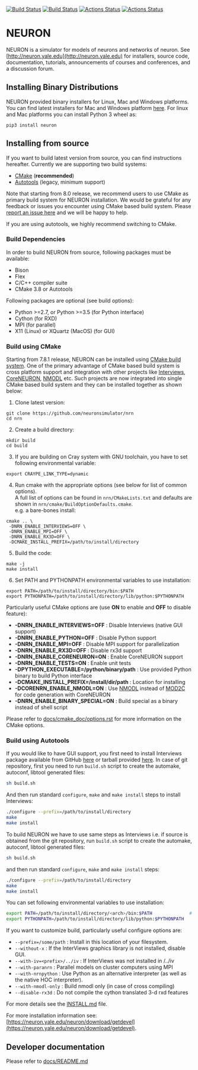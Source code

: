 [![Build Status](https://api.travis-ci.org/neuronsimulator/nrn.svg?branch=master)](https://travis-ci.org/neuronsimulator/nrn) [![Build Status](https://dev.azure.com/neuronsimulator/nrn/_apis/build/status/neuronsimulator.nrn?branchName=master)](https://dev.azure.com/neuronsimulator/nrn/_build/latest?definitionId=1&branchName=master) [![Actions Status](https://github.com/neuronsimulator/nrn/workflows/Windows%20Installer/badge.svg)](https://github.com/neuronsimulator/nrn/actions) [![Actions Status](https://github.com/neuronsimulator/nrn/workflows/NEURON%20CI/badge.svg)](https://github.com/neuronsimulator/nrn/actions)

# NEURON
NEURON is a simulator for models of neurons and networks of neuron.
See [http://neuron.yale.edu](http://neuron.yale.edu) for installers, source code,
documentation, tutorials, announcements of courses and conferences,
and a discussion forum.

## Installing Binary Distributions

NEURON provided binary installers for Linux, Mac and Windows platforms. You can find latest installers for Mac and Windows platform [here](https://neuron.yale.edu/ftp/neuron/versions/alpha/). For linux and Mac platforms you can install Python 3 wheel as:

```
pip3 install neuron
```

## Installing from source

If you want to build latest version from source, you can find instructions hereafter. Currently we are supporting two build systems:

- [CMake](#build-cmake) (__recommended__)
- [Autotools](#build-autotools) (legacy, minimum support)

Note that starting from 8.0 release, we recommend users to use CMake as primary build system for NEURON installation. We would be grateful for any feedback or issues you encounter using CMake based build system. Please [report an issue here](https://github.com/neuronsimulator/nrn/issues) and we will be happy to help.

If you are using autotools, we highly recommend switching to CMake.


### Build Dependencies

In order to build NEURON from source, following packages must be available:

- Bison
- Flex
- C/C++ compiler suite
- CMake 3.8 or Autotools

Following packages are optional (see build options):

- Python >=2.7, or Python >=3.5 (for Python interface)
- Cython (for RXD)
- MPI (for parallel)
- X11 (Linux) or XQuartz (MacOS) (for GUI)

<a name="build-cmake"></a>
### Build using CMake

Starting from 7.8.1 release, NEURON can be installed using [CMake build system](https://cmake.org/). One of the primary advantage of CMake based build system is cross platform support and integration with other projects like [Interviews](https://github.com/neuronsimulator/iv), [CoreNEURON](https://github.com/BlueBrain/CoreNeuron/), [NMODL](https://github.com/BlueBrain/nmodl/) etc. Such projects are now integrated into single CMake based build system and they can be installed together as shown below:


1. Clone latest version:

  ```
  git clone https://github.com/neuronsimulator/nrn
  cd nrn
  ```

2. Create a build directory:

  ```
  mkdir build
  cd build
  ```

3. If you are building on Cray system with GNU toolchain, you have to set following environmental variable:

```
export CRAYPE_LINK_TYPE=dynamic
```

4. Run cmake with the appropriate options (see below for list of common options). \
A full list of options can be found in `nrn/CMakeLists.txt` and defaults are shown in `nrn/cmake/BuildOptionDefaults.cmake`. \
e.g. a bare-bones install:

  ```
  cmake .. \
   -DNRN_ENABLE_INTERVIEWS=OFF \
   -DNRN_ENABLE_MPI=OFF \
   -DNRN_ENABLE_RX3D=OFF \
   -DCMAKE_INSTALL_PREFIX=/path/to/install/directory
  ```

5. Build the code:

  ```
  make -j
  make install
  ```

6. Set PATH and PYTHONPATH environmental variables to use installation:

  ```
  export PATH=/path/to/install/directory/bin:$PATH
  export PYTHONPATH=/path/to/install/directory/lib/python:$PYTHONPATH
  ```


Particularly useful CMake options are (use **ON** to enable and **OFF** to disable feature):

* **-DNRN\_ENABLE\_INTERVIEWS=OFF** : Disable Interviews (native GUI support)
* **-DNRN\_ENABLE\_PYTHON=OFF** : Disable Python support
* **-DNRN\_ENABLE\_MPI=OFF** : Disable MPI support for parallelization
* **-DNRN\_ENABLE\_RX3D=OFF** : Disable rx3d support
* **-DNRN\_ENABLE\_CORENEURON=ON** : Enable CoreNEURON support
* **-DNRN\_ENABLE\_TESTS=ON** : Enable unit tests
* **-DPYTHON\_EXECUTABLE=/python/binary/path** : Use provided Python binary to build Python interface
* **-DCMAKE_INSTALL_PREFIX=/install/dir/path** : Location for installing
* **-DCORENRN\_ENABLE\_NMODL=ON** : Use [NMODL](https://github.com/BlueBrain/nmodl/) instead of [MOD2C](https://github.com/BlueBrain/mod2c/) for code generation
with CoreNEURON
* **-DNRN\_ENABLE\_BINARY_SPECIAL=ON** : Build special as a binary instead of shell script


Please refer to [docs/cmake_doc/options.rst](docs/cmake_doc/options.rst) for more information on the CMake options.

<a name="build-autotools"></a>
### Build using Autotools

If you would like to have GUI support, you first need to install Interviews package available from GitHub [here](http://github.com/neuronsimulator/iv) or tarball provided [here](http://neuron.yale.edu/ftp/neuron/versions/alpha/). In case of git repository, first you need to run `build.sh` script to create the automake, autoconf, libtool generated files:

```bash
sh build.sh
```

And then run standard `configure`, `make` and `make install` steps to install Interviews:

```bash
./configure --prefix=/path/to/install/directory
make
make install
```

To build NEURON we have to use same steps as Interviews i.e. if source is obtained from the git repository, run `build.sh` script to create the automake, autoconf, libtool generated files:

```bash
sh build.sh
```

and then run standard `configure`, `make` and `make install` steps:

```bash
./configure --prefix=/path/to/install/directory
make
make install
```

You can set following environmental variables to use installation:

```bash
export PATH=/path/to/install/directory/<arch>/bin:$PATH              # replace <arch> with x86_64 or other platform directory
export PYTHONPATH=/path/to/install/directory/lib/python:$PYTHONPATH
```


If you want to customize build, particularly useful configure options are:


- `--prefix=/some/path` : Install in this location of your filesystem.
- `--without-x` : If the InterViews graphics library is not installed, disable GUI.
- `--with-iv=<prefix>/../iv` : If InterViews was not installed in <prefix>/../iv
- `--with-paranrn` : Parallel models on cluster computers using MPI
- `--with-nrnpython` : Use Python as an alternative interpreter (as well as the native HOC interpreter).
- `--with-nmodl-only` : Build nmodl only (in case of cross compiling)
- `--disable-rx3d` : Do not compile the cython translated 3-d rxd features


For more details see the [INSTALL.md](https://github.com/neuronsimulator/nrn/blob/master/INSTALL.md)
file.

For more installation information see: [https://neuron.yale.edu/neuron/download/getdevel](https://neuron.yale.edu/neuron/download/getdevel).

## Developer documentation

Please refer to [docs/README.md](docs/README.md)
